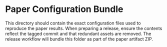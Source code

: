 # Paper Configuration Bundle

This directory should contain the exact configuration files used to reproduce the paper results. When preparing a release, ensure the contents reflect the tagged commit and that redundant assets are removed. The release workflow will bundle this folder as part of the paper artifact ZIP.
